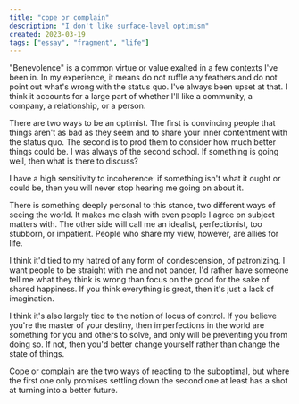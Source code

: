 ```yaml
---
title: "cope or complain"
description: "I don't like surface-level optimism"
created: 2023-03-19
tags: ["essay", "fragment", "life"]
---
```


"Benevolence" is a common virtue or value exalted in a few contexts I've been in. In my experience, it means do not ruffle any feathers and do not point out what's wrong with the status quo. I've always been upset at that. I think it accounts for a large part of whether I'll like a community, a company, a relationship, or a person.

There are two ways to be an optimist. The first is convincing people that things aren't as bad as they seem and to share your inner contentment with the status quo. The second is to prod them to consider how much better things could be. I was always of the second school. If something is going well, then what is there to discuss?

I have a high sensitivity to incoherence: if something isn't what it ought or could be, then you will never stop hearing me going on about it.

There is something deeply personal to this stance, two different ways of seeing the world. It makes me clash with even people I agree on subject matters with. The other side will call me an idealist, perfectionist, too stubborn, or impatient. People who share my view, however, are allies for life.

I think it'd tied to my hatred of any form of condescension, of patronizing. I want people to be straight with me and not pander, I'd rather have someone tell me what they think is wrong than focus on the good for the sake of shared happiness. If you think everything is great, then it's just a lack of imagination.

I think it's also largely tied to the notion of locus of control. If you believe you're the master of your destiny, then imperfections in the world are something for you and others to solve, and only will be preventing you from doing so. If not, then you'd better change yourself rather than change the state of things.

Cope or complain are the two ways of reacting to the suboptimal, but where the first one only promises settling down the second one at least has a shot at turning into a better future.
